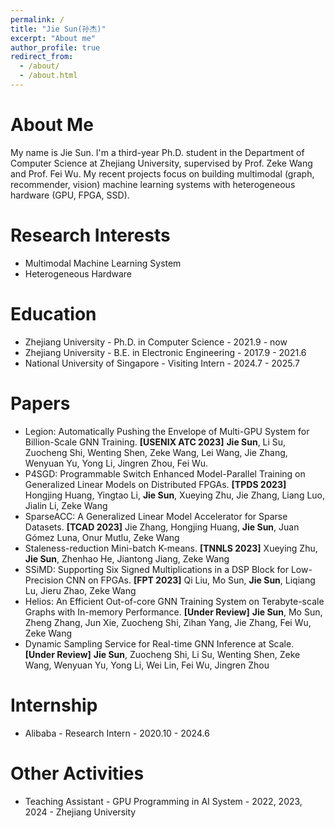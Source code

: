 ```yaml
---
permalink: /
title: "Jie Sun(孙杰)"
excerpt: "About me"
author_profile: true
redirect_from: 
  - /about/
  - /about.html
---
```



About Me
======
My name is Jie Sun. I'm a third-year Ph.D. student in the Department of Computer Science at Zhejiang University, supervised by Prof. Zeke Wang and Prof. Fei Wu. My recent projects focus on building multimodal (graph, recommender, vision) machine learning systems with heterogeneous hardware (GPU, FPGA, SSD).

Research Interests
======
* Multimodal Machine Learning System
* Heterogeneous Hardware

Education
======
* Zhejiang University - Ph.D. in Computer Science - 2021.9 - now
* Zhejiang University - B.E. in Electronic Engineering - 2017.9 - 2021.6
* National University of Singapore - Visiting Intern - 2024.7 - 2025.7
  
Papers
======
* Legion: Automatically Pushing the Envelope of Multi-GPU System for Billion-Scale GNN Training. **[USENIX ATC 2023]** **Jie Sun**, Li Su, Zuocheng Shi, Wenting Shen, Zeke Wang, Lei Wang, Jie Zhang, Wenyuan Yu, Yong Li, Jingren Zhou, Fei Wu. 
* P4SGD: Programmable Switch Enhanced Model-Parallel Training on Generalized Linear Models on Distributed FPGAs. **[TPDS 2023]** Hongjing Huang, Yingtao Li, **Jie Sun**, Xueying Zhu, Jie Zhang, Liang Luo, Jialin Li, Zeke Wang
* SparseACC: A Generalized Linear Model Accelerator for Sparse Datasets. **[TCAD 2023]** Jie Zhang, Hongjing Huang, **Jie Sun**, Juan Gómez Luna, Onur Mutlu, Zeke Wang
* Staleness-reduction Mini-batch K-means. **[TNNLS 2023]** Xueying Zhu, **Jie Sun**, Zhenhao He, Jiantong Jiang, Zeke Wang
* SSiMD: Supporting Six Signed Multiplications in a DSP Block for Low-Precision CNN on FPGAs. **[FPT 2023]** Qi Liu, Mo Sun, **Jie Sun**, Liqiang Lu, Jieru Zhao, Zeke Wang
* Helios: An Efficient Out-of-core GNN Training System on Terabyte-scale Graphs with In-memory Performance. **[Under Review]** **Jie Sun**, Mo Sun, Zheng Zhang, Jun Xie, Zuocheng Shi, Zihan Yang, Jie Zhang, Fei Wu, Zeke Wang
* Dynamic Sampling Service for Real-time GNN Inference at Scale. **[Under Review]** **Jie Sun**, Zuocheng Shi, Li Su, Wenting Shen, Zeke Wang, Wenyuan Yu, Yong Li, Wei Lin, Fei Wu, Jingren Zhou

Internship
======
* Alibaba - Research Intern - 2020.10 - 2024.6

Other Activities
======
* Teaching Assistant - GPU Programming in AI System - 2022, 2023, 2024 - Zhejiang University

